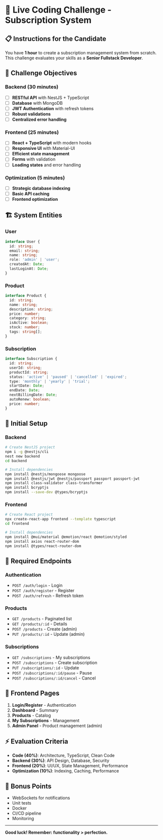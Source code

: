 # 🚀 Live Coding Challenge - Subscription System

## 📋 **Instructions for the Candidate**

You have **1 hour** to create a subscription management system from scratch. This challenge evaluates your skills as a **Senior Fullstack Developer**.

## 🎯 **Challenge Objectives**

### **Backend (30 minutes)**
- [ ] **RESTful API** with NestJS + TypeScript
- [ ] **Database** with MongoDB
- [ ] **JWT Authentication** with refresh tokens
- [ ] **Robust validations**
- [ ] **Centralized error handling**

### **Frontend (25 minutes)**
- [ ] **React + TypeScript** with modern hooks
- [ ] **Responsive UI** with Material-UI
- [ ] **Efficient state management**
- [ ] **Forms** with validation
- [ ] **Loading states** and error handling

### **Optimization (5 minutes)**
- [ ] **Strategic database indexing**
- [ ] **Basic API caching**
- [ ] **Frontend optimization**

## 🏗️ **System Entities**

### **User**
```typescript
interface User {
  id: string;
  email: string;
  name: string;
  role: 'admin' | 'user';
  createdAt: Date;
  lastLoginAt: Date;
}
```

### **Product**
```typescript
interface Product {
  id: string;
  name: string;
  description: string;
  price: number;
  category: string;
  isActive: boolean;
  stock: number;
  tags: string[];
}
```

### **Subscription**
```typescript
interface Subscription {
  id: string;
  userId: string;
  productId: string;
  status: 'active' | 'paused' | 'cancelled' | 'expired';
  type: 'monthly' | 'yearly' | 'trial';
  startDate: Date;
  endDate: Date;
  nextBillingDate: Date;
  autoRenew: boolean;
  price: number;
}
```

## 🚀 **Initial Setup**

### **Backend**
```bash
# Create NestJS project
npm i -g @nestjs/cli
nest new backend
cd backend

# Install dependencies
npm install @nestjs/mongoose mongoose
npm install @nestjs/jwt @nestjs/passport passport passport-jwt
npm install class-validator class-transformer
npm install bcryptjs
npm install --save-dev @types/bcryptjs
```

### **Frontend**
```bash
# Create React project
npx create-react-app frontend --template typescript
cd frontend

# Install dependencies
npm install @mui/material @emotion/react @emotion/styled
npm install axios react-router-dom
npm install @types/react-router-dom
```

## 📝 **Required Endpoints**

### **Authentication**
- `POST /auth/login` - Login
- `POST /auth/register` - Register
- `POST /auth/refresh` - Refresh token

### **Products**
- `GET /products` - Paginated list
- `GET /products/:id` - Details
- `POST /products` - Create (admin)
- `PUT /products/:id` - Update (admin)

### **Subscriptions**
- `GET /subscriptions` - My subscriptions
- `POST /subscriptions` - Create subscription
- `PUT /subscriptions/:id` - Update
- `POST /subscriptions/:id/pause` - Pause
- `POST /subscriptions/:id/cancel` - Cancel

## 🎨 **Frontend Pages**

1. **Login/Register** - Authentication
2. **Dashboard** - Summary
3. **Products** - Catalog
4. **My Subscriptions** - Management
5. **Admin Panel** - Product management (admin)

## ⚡ **Evaluation Criteria**

- **Code (40%)**: Architecture, TypeScript, Clean Code
- **Backend (30%)**: API Design, Database, Security
- **Frontend (20%)**: UI/UX, State Management, Performance
- **Optimization (10%)**: Indexing, Caching, Performance

## 🎯 **Bonus Points**

- WebSockets for notifications
- Unit tests
- Docker
- CI/CD pipeline
- Monitoring

---

**Good luck! Remember: functionality > perfection.**
